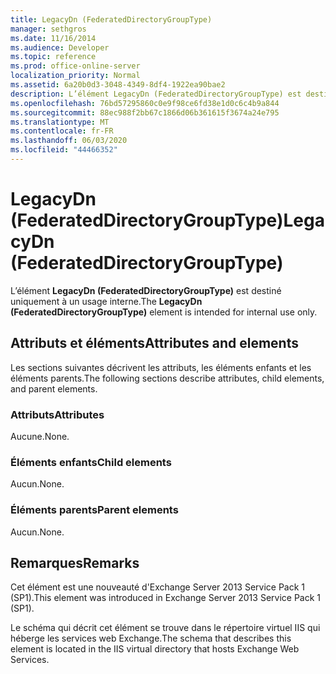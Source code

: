 ```yaml
---
title: LegacyDn (FederatedDirectoryGroupType)
manager: sethgros
ms.date: 11/16/2014
ms.audience: Developer
ms.topic: reference
ms.prod: office-online-server
localization_priority: Normal
ms.assetid: 6a20b0d3-3048-4349-8df4-1922ea90bae2
description: L’élément LegacyDn (FederatedDirectoryGroupType) est destiné uniquement à un usage interne.
ms.openlocfilehash: 76bd57295860c0e9f98ce6fd38e1d0c6c4b9a844
ms.sourcegitcommit: 88ec988f2bb67c1866d06b361615f3674a24e795
ms.translationtype: MT
ms.contentlocale: fr-FR
ms.lasthandoff: 06/03/2020
ms.locfileid: "44466352"
---
```

# <a name="legacydn-federateddirectorygrouptype"></a><span data-ttu-id="04d3a-103">LegacyDn (FederatedDirectoryGroupType)</span><span class="sxs-lookup"><span data-stu-id="04d3a-103">LegacyDn (FederatedDirectoryGroupType)</span></span>

<span data-ttu-id="04d3a-104">L’élément **LegacyDn (FederatedDirectoryGroupType)** est destiné uniquement à un usage interne.</span><span class="sxs-lookup"><span data-stu-id="04d3a-104">The **LegacyDn (FederatedDirectoryGroupType)** element is intended for internal use only.</span></span> 

## <a name="attributes-and-elements"></a><span data-ttu-id="04d3a-105">Attributs et éléments</span><span class="sxs-lookup"><span data-stu-id="04d3a-105">Attributes and elements</span></span>

<span data-ttu-id="04d3a-106">Les sections suivantes décrivent les attributs, les éléments enfants et les éléments parents.</span><span class="sxs-lookup"><span data-stu-id="04d3a-106">The following sections describe attributes, child elements, and parent elements.</span></span>
  
### <a name="attributes"></a><span data-ttu-id="04d3a-107">Attributs</span><span class="sxs-lookup"><span data-stu-id="04d3a-107">Attributes</span></span>

<span data-ttu-id="04d3a-108">Aucune.</span><span class="sxs-lookup"><span data-stu-id="04d3a-108">None.</span></span>
  
### <a name="child-elements"></a><span data-ttu-id="04d3a-109">Éléments enfants</span><span class="sxs-lookup"><span data-stu-id="04d3a-109">Child elements</span></span>

<span data-ttu-id="04d3a-110">Aucun.</span><span class="sxs-lookup"><span data-stu-id="04d3a-110">None.</span></span>
  
### <a name="parent-elements"></a><span data-ttu-id="04d3a-111">Éléments parents</span><span class="sxs-lookup"><span data-stu-id="04d3a-111">Parent elements</span></span>

<span data-ttu-id="04d3a-112">Aucun.</span><span class="sxs-lookup"><span data-stu-id="04d3a-112">None.</span></span>
  
## <a name="remarks"></a><span data-ttu-id="04d3a-113">Remarques</span><span class="sxs-lookup"><span data-stu-id="04d3a-113">Remarks</span></span>

<span data-ttu-id="04d3a-114">Cet élément est une nouveauté d'Exchange Server 2013 Service Pack 1 (SP1).</span><span class="sxs-lookup"><span data-stu-id="04d3a-114">This element was introduced in Exchange Server 2013 Service Pack 1 (SP1).</span></span>
  
<span data-ttu-id="04d3a-115">Le schéma qui décrit cet élément se trouve dans le répertoire virtuel IIS qui héberge les services web Exchange.</span><span class="sxs-lookup"><span data-stu-id="04d3a-115">The schema that describes this element is located in the IIS virtual directory that hosts Exchange Web Services.</span></span>
  

